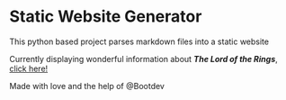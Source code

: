 # Static Website Generator

This python based project parses markdown files into a static website

Currently displaying wonderful information about **_The Lord of the Rings_**, [click here!](https://equintanilla20.github.io/static-site/)

Made with love and the help of @Bootdev